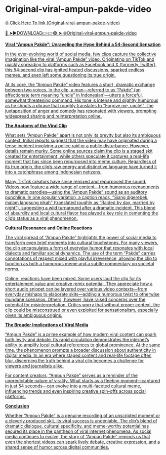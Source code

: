 # Original-viral-ampun-pakde-video

<a href="https://qomlix.cfd/hjfjhtu"> 🌐 Click Here To link (Original-viral-ampun-pakde-video)

🔴 ➤►DOWNLOAD👉👉🟢 ➤  <a href="https://qomlix.cfd/hjfjhtu"> 🌐Original-viral-ampun-pakde-video

**Viral “Ampun Pakde”: Unraveling the Hype Behind a 54‑Second Sensation**

In the ever-evolving world of social media, few clips capture the collective imagination like the viral “Ampun Pakde” video. Originating on TikTok and quickly spreading to platforms such as Facebook and X (formerly Twitter), this 54‑second clip has ignited heated discussions, sparked endless memes, and even left some questioning its true origin.

At its core, the “Ampun Pakde” video features a short, dramatic exchange between two voices. In the clip, a man—referred to as “Pakde” (an affectionate term meaning “uncle” in Indonesian)—utters a forceful, somewhat threatening command. His tone is intense and slightly humorous as he shouts a phrase that roughly translates to “Forgive me, uncle!” The juxtaposition of anger and comedy has resonated with viewers, prompting widespread sharing and reinterpretation online.

**The Anatomy of the Viral Clip**

What sets “Ampun Pakde” apart is not only its brevity but also its ambiguous context. Initial reports suggest that the video may have originated during a tense incident involving a police raid or a public disturbance. However, details remain murky. Some online sources claim the clip is a staged skit created for entertainment, while others speculate it captures a real-life moment that has since been repurposed into meme culture. Regardless of its true origin, the clip’s raw energy and distinctive language have turned it into a catchphrase among Indonesian netizens.

Many TikTok creators have since remixed and repurposed the sound. Videos now feature a wide range of content—from humorous reenactments to dramatic parodies—using the “Ampun Pakde” sound as an auditory punchline. In one popular variation, a caption reads, “Siang digerebek, malam langsung nikah” (translated roughly as “Raided by day, married by night”), suggesting a wild turnaround after a dramatic incident. This blend of absurdity and local cultural flavor has played a key role in cementing the clip’s status as a viral phenomenon.

**Cultural Resonance and Online Reactions**

The viral spread of “Ampun Pakde” highlights the power of social media to transform even brief moments into cultural touchstones. For many viewers, the clip encapsulates a form of everyday humor that resonates with local dialects and familiar social dynamics. The use of the term “Pakde” carries connotations of respect mixed with playful irreverence, allowing the clip to function as both a humorous meme and a subtle commentary on societal norms.

Online, reactions have been mixed. Some users laud the clip for its entertainment value and creative remix potential. They appreciate how a short audio snippet can be layered over various video contexts—from everyday mishaps to elaborate skits—adding a humorous twist to otherwise mundane scenarios. Others, however, have raised concerns over the potential for misinterpretation. Critics worry that without proper context, the clip could be misconstrued or even exploited for sensationalism, especially given its ambiguous origins.

**The Broader Implications of Viral Media**

“Ampun Pakde” is a prime example of how modern viral content can spark both levity and debate. Its rapid circulation demonstrates the internet’s ability to amplify local cultural references to global prominence. At the same time, the phenomenon prompts a broader discussion about authenticity in digital media. In an era where staged content and real-life footage often blur, discerning the truth behind a viral clip becomes a challenge for viewers and journalists alike.

For content creators, “Ampun Pakde” serves as a reminder of the unpredictable nature of virality. What starts as a fleeting moment—captured in just 54 seconds—can evolve into a multi-faceted cultural meme, influencing trends and even inspiring creative spin-offs across social platforms.

**Conclusion**

Whether “Ampun Pakde” is a genuine recording of an unscripted moment or a cleverly produced skit, its viral success is undeniable. The clip’s blend of dramatic dialogue, cultural specificity, and meme-worthy potential has secured its place in the pantheon of viral internet phenomena. As social media continues to evolve, the story of “Ampun Pakde” reminds us that even the shortest videos can spark lively debate, creative expression, and a shared sense of humor across digital communities.
